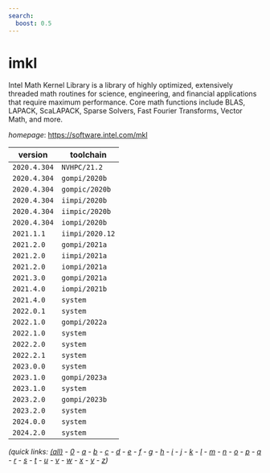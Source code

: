```yaml
---
search:
  boost: 0.5
---
```

# imkl

Intel Math Kernel Library is a library of highly optimized,  extensively threaded math routines for science, engineering, and financial  applications that require maximum performance. Core math functions include  BLAS, LAPACK, ScaLAPACK, Sparse Solvers, Fast Fourier Transforms, Vector Math, and more.

*homepage*: <https://software.intel.com/mkl>

version | toolchain
--------|----------
``2020.4.304`` | ``NVHPC/21.2``
``2020.4.304`` | ``gompi/2020b``
``2020.4.304`` | ``gompic/2020b``
``2020.4.304`` | ``iimpi/2020b``
``2020.4.304`` | ``iimpic/2020b``
``2020.4.304`` | ``iompi/2020b``
``2021.1.1`` | ``iimpi/2020.12``
``2021.2.0`` | ``gompi/2021a``
``2021.2.0`` | ``iimpi/2021a``
``2021.2.0`` | ``iompi/2021a``
``2021.3.0`` | ``gompi/2021a``
``2021.4.0`` | ``iompi/2021b``
``2021.4.0`` | ``system``
``2022.0.1`` | ``system``
``2022.1.0`` | ``gompi/2022a``
``2022.1.0`` | ``system``
``2022.2.0`` | ``system``
``2022.2.1`` | ``system``
``2023.0.0`` | ``system``
``2023.1.0`` | ``gompi/2023a``
``2023.1.0`` | ``system``
``2023.2.0`` | ``gompi/2023b``
``2023.2.0`` | ``system``
``2024.0.0`` | ``system``
``2024.2.0`` | ``system``


*(quick links: [(all)](../index.md) - [0](../0/index.md) - [a](../a/index.md) - [b](../b/index.md) - [c](../c/index.md) - [d](../d/index.md) - [e](../e/index.md) - [f](../f/index.md) - [g](../g/index.md) - [h](../h/index.md) - [i](../i/index.md) - [j](../j/index.md) - [k](../k/index.md) - [l](../l/index.md) - [m](../m/index.md) - [n](../n/index.md) - [o](../o/index.md) - [p](../p/index.md) - [q](../q/index.md) - [r](../r/index.md) - [s](../s/index.md) - [t](../t/index.md) - [u](../u/index.md) - [v](../v/index.md) - [w](../w/index.md) - [x](../x/index.md) - [y](../y/index.md) - [z](../z/index.md))*

